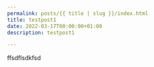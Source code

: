 ```yaml
---
permalink: posts/{{ title | slug }}/index.html
title: testpost1
date: 2022-03-17T00:00:00+01:00
description: testpost1

---
```

ffsdflsdkfsd